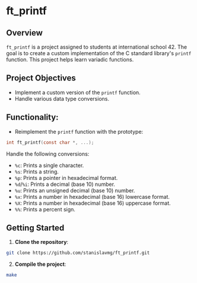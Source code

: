 # ft_printf

## Overview

`ft_printf` is a project assigned to students at international school 42. The goal is to create a custom implementation of the C standard library's `printf` function. This project helps learn  variadic functions.

## Project Objectives

- Implement a custom version of the `printf` function.
- Handle various data type conversions.

## **Functionality**:

- Reimplement the `printf` function with the prototype:

```c
int ft_printf(const char *, ...);
```

Handle the following conversions:

- `%c`: Prints a single character.
- `%s`: Prints a string.
- `%p`: Prints a pointer in hexadecimal format.
- `%d`/`%i`: Prints a decimal (base 10) number.
- `%u`: Prints an unsigned decimal (base 10) number.
- `%x`: Prints a number in hexadecimal (base 16) lowercase format.
- `%X`: Prints a number in hexadecimal (base 16) uppercase format.
- `%%`: Prints a percent sign.

## Getting Started

1. **Clone the repository**:

```bash
git clone https://github.com/stanislavmg/ft_printf.git
```

2. **Compile the project**:

```bash
make
```
